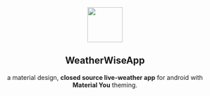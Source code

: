 <div align="center">
   <img width="80" height="80" src="screenshots/logo.png"/>
   <h2>WeatherWiseApp</h2>
   <p>a material design, <strong>closed source live-weather app</strong> for android with <strong>Material You</strong> theming.</p>
</div>
<div align="center">
